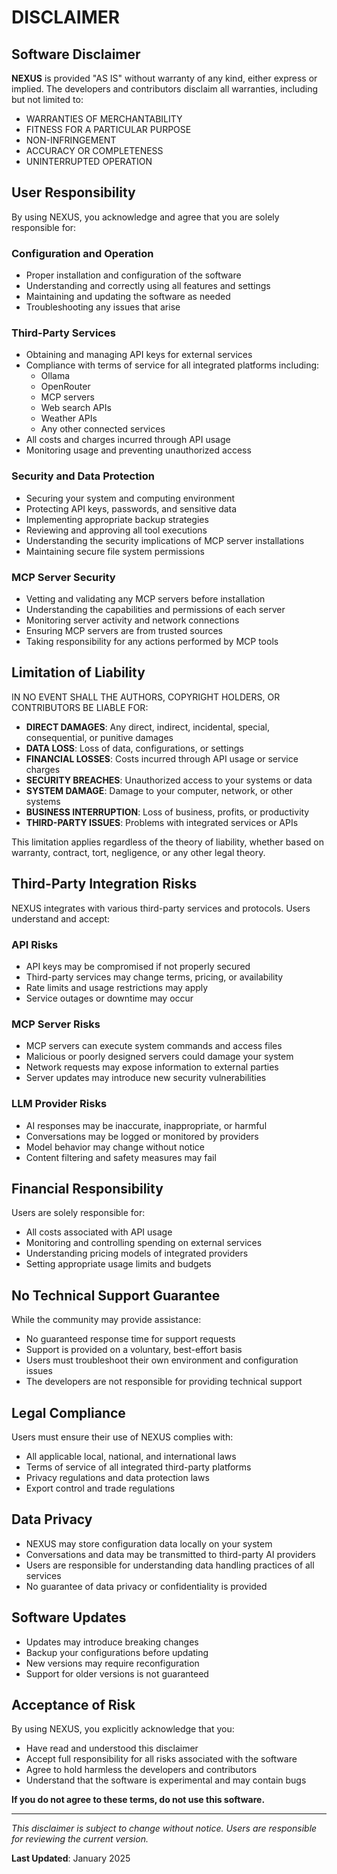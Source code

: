 # DISCLAIMER

## Software Disclaimer

**NEXUS** is provided "AS IS" without warranty of any kind, either express or implied. The developers and contributors disclaim all warranties, including but not limited to:

- WARRANTIES OF MERCHANTABILITY
- FITNESS FOR A PARTICULAR PURPOSE  
- NON-INFRINGEMENT
- ACCURACY OR COMPLETENESS
- UNINTERRUPTED OPERATION

## User Responsibility

By using NEXUS, you acknowledge and agree that you are solely responsible for:

### Configuration and Operation
- Proper installation and configuration of the software
- Understanding and correctly using all features and settings
- Maintaining and updating the software as needed
- Troubleshooting any issues that arise

### Third-Party Services
- Obtaining and managing API keys for external services
- Compliance with terms of service for all integrated platforms including:
  - Ollama
  - OpenRouter
  - MCP servers
  - Web search APIs
  - Weather APIs
  - Any other connected services
- All costs and charges incurred through API usage
- Monitoring usage and preventing unauthorized access

### Security and Data Protection
- Securing your system and computing environment
- Protecting API keys, passwords, and sensitive data
- Implementing appropriate backup strategies
- Reviewing and approving all tool executions
- Understanding the security implications of MCP server installations
- Maintaining secure file system permissions

### MCP Server Security
- Vetting and validating any MCP servers before installation
- Understanding the capabilities and permissions of each server
- Monitoring server activity and network connections
- Ensuring MCP servers are from trusted sources
- Taking responsibility for any actions performed by MCP tools

## Limitation of Liability

IN NO EVENT SHALL THE AUTHORS, COPYRIGHT HOLDERS, OR CONTRIBUTORS BE LIABLE FOR:

- **DIRECT DAMAGES**: Any direct, indirect, incidental, special, consequential, or punitive damages
- **DATA LOSS**: Loss of data, configurations, or settings
- **FINANCIAL LOSSES**: Costs incurred through API usage or service charges
- **SECURITY BREACHES**: Unauthorized access to your systems or data
- **SYSTEM DAMAGE**: Damage to your computer, network, or other systems
- **BUSINESS INTERRUPTION**: Loss of business, profits, or productivity
- **THIRD-PARTY ISSUES**: Problems with integrated services or APIs

This limitation applies regardless of the theory of liability, whether based on warranty, contract, tort, negligence, or any other legal theory.

## Third-Party Integration Risks

NEXUS integrates with various third-party services and protocols. Users understand and accept:

### API Risks
- API keys may be compromised if not properly secured
- Third-party services may change terms, pricing, or availability
- Rate limits and usage restrictions may apply
- Service outages or downtime may occur

### MCP Server Risks
- MCP servers can execute system commands and access files
- Malicious or poorly designed servers could damage your system
- Network requests may expose information to external parties
- Server updates may introduce new security vulnerabilities

### LLM Provider Risks
- AI responses may be inaccurate, inappropriate, or harmful
- Conversations may be logged or monitored by providers
- Model behavior may change without notice
- Content filtering and safety measures may fail

## Financial Responsibility

Users are solely responsible for:
- All costs associated with API usage
- Monitoring and controlling spending on external services
- Understanding pricing models of integrated providers
- Setting appropriate usage limits and budgets

## No Technical Support Guarantee

While the community may provide assistance:
- No guaranteed response time for support requests
- Support is provided on a voluntary, best-effort basis
- Users must troubleshoot their own environment and configuration issues
- The developers are not responsible for providing technical support

## Legal Compliance

Users must ensure their use of NEXUS complies with:
- All applicable local, national, and international laws
- Terms of service of all integrated third-party platforms
- Privacy regulations and data protection laws
- Export control and trade regulations

## Data Privacy

- NEXUS may store configuration data locally on your system
- Conversations and data may be transmitted to third-party AI providers
- Users are responsible for understanding data handling practices of all services
- No guarantee of data privacy or confidentiality is provided

## Software Updates

- Updates may introduce breaking changes
- Backup your configurations before updating
- New versions may require reconfiguration
- Support for older versions is not guaranteed

## Acceptance of Risk

By using NEXUS, you explicitly acknowledge that you:
- Have read and understood this disclaimer
- Accept full responsibility for all risks associated with the software
- Agree to hold harmless the developers and contributors
- Understand that the software is experimental and may contain bugs

**If you do not agree to these terms, do not use this software.**

---

*This disclaimer is subject to change without notice. Users are responsible for reviewing the current version.*

**Last Updated**: January 2025